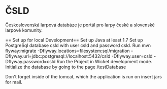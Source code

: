 ČSLD
====

Československá larpová databáze je portál pro larpy české a slovenské larpové komunity.

== Set up for local Development==
Set up Java at least 1.7
Set up PostgreSql database csld with user csld and password csld.
Run mvn flyway:migrate -Dflyway.locations=filesystem:sql/migration -Dflyway.url=jdbc:postgresql://localhost:5432/csld -Dflyway.user=csld -Dflyway.password=csld
Run the Project in Wicket development mode. 
Initialize the database by going to the page /testDatabase

Don't forget inside of the tomcat, which the application is run on insert jars for mail.